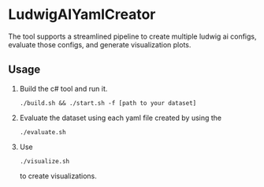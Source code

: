 # LudwigAIYamlCreator


The tool supports a streamlined pipeline to create multiple ludwig ai configs, evaluate those configs, and generate visualization plots.

## Usage
1. Build the c# tool and run it.
    ```
    ./build.sh && ./start.sh -f [path to your dataset]
    ```

2. Evaluate the dataset using each yaml file created by using the 
    ```
    ./evaluate.sh
    ```
3. Use 
    ```
    ./visualize.sh
    ```
    to create visualizations.

    

